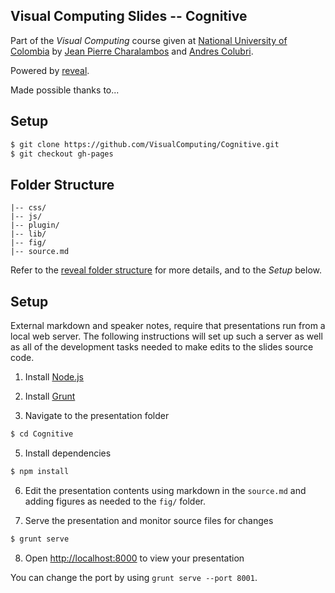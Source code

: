 ## Visual Computing Slides -- Cognitive

Part of the *Visual Computing* course given at [National University of Colombia](http://www.disi.unal.edu.co/) by [Jean Pierre Charalambos](http://otrolado.info) and [Andres Colubri](http://codeanticode.wordpress.com/).

Powered by [reveal](https://github.com/hakimel/reveal.js).

Made possible thanks to... 

<!--- a long list of students and links to their pages. To come ;) -->

## Setup

 ```sh
 $ git clone https://github.com/VisualComputing/Cognitive.git
 $ git checkout gh-pages
 ```

## Folder Structure

    |-- css/
    |-- js/
    |-- plugin/
    |-- lib/
    |-- fig/
    |-- source.md
    
Refer to the [reveal folder structure](https://github.com/hakimel/reveal.js#folder-structure) for more details, and to the *Setup* below.

## Setup

External markdown and speaker notes, require that presentations run from a local web server. The following instructions will set up such a server as well as all of the development tasks needed to make edits to the slides source code.

1. Install [Node.js](http://nodejs.org/)

2. Install [Grunt](http://gruntjs.com/getting-started#installing-the-cli)

3. Navigate to the presentation folder

 ```sh
 $ cd Cognitive
 ```

5. Install dependencies

 ```sh
 $ npm install
 ```

6. Edit the presentation contents using markdown in the `source.md` and adding figures as needed to the `fig/` folder.

7. Serve the presentation and monitor source files for changes

 ```sh
 $ grunt serve
 ```

8. Open <http://localhost:8000> to view your presentation

 You can change the port by using `grunt serve --port 8001`.

<!---

9. Update to upstream

 ```sh
 $ git remote add reveal.js https://github.com/hakimel/reveal.js.git
 $ git pull reveal.js master
 ```
-->
